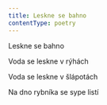 ```yaml
---
title: Leskne se bahno
contentType: poetry
---
```


<section>

Leskne se bahno

Voda se leskne v rýhách

Voda se leskne v šlápotách

Na dno rybníka se sype listí

</section>
